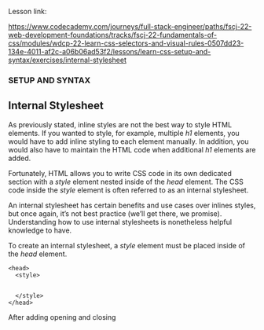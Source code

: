 Lesson link:

https://www.codecademy.com/journeys/full-stack-engineer/paths/fscj-22-web-development-foundations/tracks/fscj-22-fundamentals-of-css/modules/wdcp-22-learn-css-selectors-and-visual-rules-0507dd23-134e-4011-af2c-a06b06ad53f2/lessons/learn-css-setup-and-syntax/exercises/internal-stylesheet

### SETUP AND SYNTAX

## Internal Stylesheet

As previously stated, inline styles are not the best way to style HTML elements. If you wanted to style, for example, multiple *h1* elements, you would have to add inline styling to each element manually. In addition, you would also have to maintain the HTML code when additional *h1* elements are added.

Fortunately, HTML allows you to write CSS code in its own dedicated section with a *style* element nested inside of the *head* element. The CSS code inside the *style* element is often referred to as an internal stylesheet.

An internal stylesheet has certain benefits and use cases over inlines styles, but once again, it’s not best practice (we’ll get there, we promise). Understanding how to use internal stylesheets is nonetheless helpful knowledge to have.

To create an internal stylesheet, a *style* element must be placed inside of the *head* element.

```
<head>
  <style>


  </style>
</head>
```
After adding opening and closing <style> tags in the head section, you can begin writing CSS code.
```
<head>
  <style>
    p {
      color: red;
      font-size: 20px;
    }
  </style>
</head>
```

The CSS code in the example above changes the color of all paragraph text to red and also changes the size of the text to 20 pixels. Note how the syntax of the CSS code matches (for the most part) the syntax you used for inline styling. The main difference is that you can specify which elements to apply the styling.

### Instructions
Checkpoint 1 Passed
1. Let’s move the inline style that was added to the paragraph into an internal stylesheet.

Start by adding an empty <style> element in the head of index.html.

Place the empty <style> element below the <title> element in index.html. Be sure to include the opening and closing tags.

Checkpoint 2 Passed
2. Inside of the <style> element, add a CSS ruleset targeting the paragraph (the <p> element). You can leave the declaration block empty for now.

An empty ruleset looks like this:
```
selector {

}
```
The declaration block is the code that goes inside of (and includes) the curly braces.

Checkpoint 3 Passed
3. Next, place just the declaration from the inline style into the empty declaration block in the inline stylesheet.

Remember that the declaration syntax is property: value;, and goes inside of the declaration block.

selector {
  declaration
}

Checkpoint 4 Passed
4. Finally, delete the inline style from the <p> element.

Notice how the styling works the same in the stylesheet as it did in the inline style!

The inline style starts with the style attribute, and ends with the ' after the declaration.
```
style='color: green;'

```
